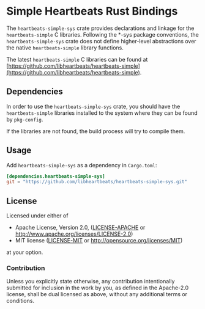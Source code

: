 # Simple Heartbeats Rust Bindings

The `heartbeats-simple-sys` crate provides declarations and linkage for the
`heartbeats-simple` C libraries.
Following the *-sys package conventions, the `heartbeats-simple-sys` crate
does not define higher-level abstractions over the native `heartbeats-simple`
library functions.

The latest `heartbeats-simple` C libraries can be found at
[https://github.com/libheartbeats/heartbeats-simple](https://github.com/libheartbeats/heartbeats-simple).

## Dependencies

In order to use the `heartbeats-simple-sys` crate, you should have the
`heartbeats-simple` libraries installed to the system where they can be found
by `pkg-config`.

If the libraries are not found, the build process will try to compile them.

## Usage
Add `heartbeats-simple-sys` as a dependency in `Cargo.toml`:

```toml
[dependencies.heartbeats-simple-sys]
git = "https://github.com/libheartbeats/heartbeats-simple-sys.git"
```

## License

Licensed under either of

 * Apache License, Version 2.0, ([LICENSE-APACHE](LICENSE-APACHE) or http://www.apache.org/licenses/LICENSE-2.0)
 * MIT license ([LICENSE-MIT](LICENSE-MIT) or http://opensource.org/licenses/MIT)

at your option.

### Contribution

Unless you explicitly state otherwise, any contribution intentionally
submitted for inclusion in the work by you, as defined in the Apache-2.0
license, shall be dual licensed as above, without any additional terms or
conditions.
